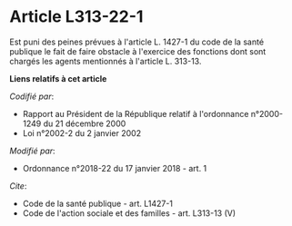 # Article L313-22-1

Est puni des peines prévues à l'article L. 1427-1 du code de la santé publique le fait de faire obstacle à l'exercice des
fonctions dont sont chargés les agents mentionnés à l'article L. 313-13.

**Liens relatifs à cet article**

_Codifié par_:

  - Rapport au Président de la République relatif à l'ordonnance n°2000-1249 du 21 décembre 2000
  - Loi n°2002-2 du 2 janvier 2002

_Modifié par_:

  - Ordonnance n°2018-22 du 17 janvier 2018 - art. 1

_Cite_:

  - Code de la santé publique - art. L1427-1
  - Code de l'action sociale et des familles - art. L313-13 (V)
